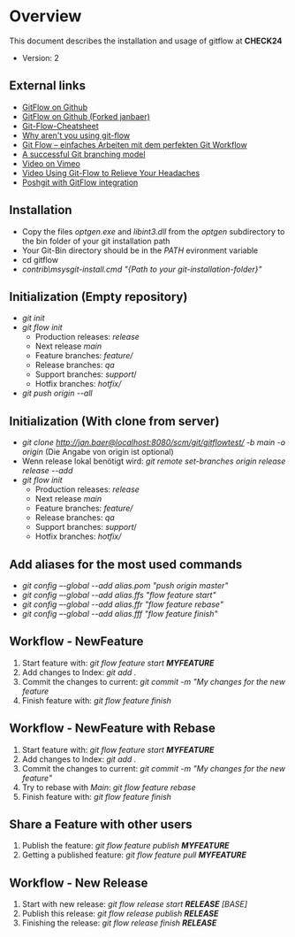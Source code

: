 # Overview

This document describes the installation and usage of gitflow at **CHECK24**

- Version: 2

## External links
* [GitFlow on Github](https://github.com/nvie/gitflow)
* [GitFlow on Github (Forked janbaer)](https://github.com/janbaer/gitflow)
* [Git-Flow-Cheatsheet](http://danielkummer.github.com/git-flow-cheatsheet/)
* [Why aren't you using git-flow](http://jeffkreeftmeijer.com/2010/why-arent-you-using-git-flow/)
* [Git Flow – einfaches Arbeiten mit dem perfekten Git Workflow](http://splitshade.wordpress.com/2012/04/22/git-flow-einfaches-arbeiten-mit-dem-perfekten-git-workflow/)
* [A successful Git branching model](http://nvie.com/posts/a-successful-git-branching-model/)
* [Video on Vimeo](http://vimeo.com/16018419)
* [Video Using Git-Flow to Relieve Your Headaches](http://www.youtube.com/watch?v=NdXhz4rt_sQ)
* [Poshgit with GitFlow integration](https://github.com/janbaer/posh-git)

## Installation

* Copy the files *optgen.exe* and *libint3.dll* from the *optgen* subdirectory to the bin folder of your git installation path
* Your Git-Bin directory should be in the *PATH* evironment variable
* cd gitflow
* *contrib\msysgit-install.cmd "{Path to your git-installation-folder}"*

## Initialization (Empty repository)

* *git init*
* *git flow init*
	* Production releases: *release*
	* Next release *main*
	* Feature branches: *feature/*
	* Release branches: *qa*
	* Support branches: *support*/
	* Hotfix branches: *hotfix/*
* *git push origin --all*

## Initialization (With clone from server)
* *git clone http://jan.baer@localhost:8080/scm/git/gitflowtest/ -b main -o origin* (Die Angabe von origin ist optional)
* Wenn release lokal benötigt wird: *git remote set-branches origin release release --add*
* *git flow init*
	* Production releases: *release*
	* Next release *main*
	* Feature branches: *feature/*
	* Release branches: *qa*
	* Support branches: *support*/
	* Hotfix branches: *hotfix/*

## Add aliases for the most used commands
* *git config –-global --add alias.pom "push origin master"*
* *git config –-global --add alias.ffs "flow feature start"*
* *git config –-global --add alias.ffr "flow feature rebase"*
* *git config –-global --add alias.fff "flow feature finish"*

## Workflow - NewFeature

1. Start feature with: *git flow feature start **MYFEATURE***
2. Add changes to Index: *git add .*
3. Commit the changes to current: *git commit -m "My changes for the new feature*
4. Finish feature with: *git flow feature finish*

## Workflow - NewFeature with Rebase
1. Start feature with: *git flow feature start **MYFEATURE***
2. Add changes to Index: *git add .*
3. Commit the changes to current: *git commit -m "My changes for the new feature"*
4. Try to rebase with *Main*: *git flow feature rebase*
4. Finish feature with: *git flow feature finish*

## Share a Feature with other users
1. Publish the feature: *git flow feature publish **MYFEATURE***
2. Getting a published feature: *git flow feature pull **MYFEATURE***

## Workflow - New Release

1. Start with new release: *git flow release start **RELEASE** [BASE]*
2. Publish this release: *git flow release publish **RELEASE***
3. Finishing the release: *git flow release finish **RELEASE***





